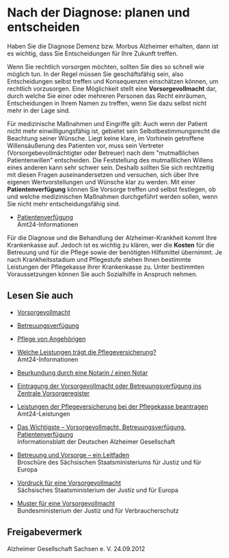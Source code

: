# Nach der Diagnose: planen und entscheiden

Haben Sie die Diagnose Demenz bzw. Morbus Alzheimer erhalten, dann ist es wichtig, dass Sie Entscheidungen für Ihre Zukunft treffen.

Wenn Sie rechtlich vorsorgen möchten, sollten Sie dies so schnell wie möglich tun. In der Regel müssen Sie geschäftsfähig sein, also Entscheidungen selbst treffen und Konsequenzen einschätzen können, um rechtlich vorzusorgen. Eine Möglichkeit stellt eine **Vorsorgevollmacht** dar, durch welche Sie einer oder mehreren Personen das Recht einräumen, Entscheidungen in Ihrem Namen zu treffen, wenn Sie dazu selbst nicht mehr in der Lage sind.

Für medizinische Maßnahmen und Eingriffe gilt: Auch wenn der Patient nicht mehr einwilligungsfähig ist, gebietet sein Selbstbestimmungsrecht die Beachtung seiner Wünsche. Liegt keine klare, im Vorhinein getroffene Willensäußerung des Patienten vor, muss sein Vertreter (Vorsorgebevollmächtigter oder Betreuer) nach dem "mutmaßlichen Patientenwillen" entscheiden. Die Feststellung des mutmaßlichen Willens eines anderen kann sehr schwer sein. Deshalb sollten Sie sich rechtzeitig mit diesen Fragen auseinandersetzen und versuchen, sich über Ihre eigenen Wertvorstellungen und Wünsche klar zu werden. Mit einer **Patientenverfügung** können Sie Vorsorge treffen und selbst festlegen, ob und welche medizinischen Maßnahmen durchgeführt werden sollen, wenn Sie nicht mehr entscheidungsfähig sind.

* [Patientenverfügung](https://amt24dev.sachsen.de/zufi/lebenslagen/5000630)  
   Amt24-Informationen

Für die Diagnose und die Behandlung der Alzheimer-Krankheit kommt Ihre Krankenkasse auf. Jedoch ist es wichtig zu klären, wer die **Kosten** für die Betreuung und für die Pflege sowie der benötigten Hilfsmittel übernimmt. Je nach Krankheitsstadium und Pflegestufe stehen Ihnen bestimmte Leistungen der Pflegekasse Ihrer Krankenkasse zu. Unter bestimmten Voraussetzungen können Sie auch Sozialhilfe in Anspruch nehmen.

## Lesen Sie auch

* [Vorsorgevollmacht](https://amt24dev.sachsen.de/zufi/lebenslagen/5000036)
* [Betreuungsverfügung](https://amt24dev.sachsen.de/zufi/lebenslagen/5000101)
* [Pflege von Angehörigen](https://amt24dev.sachsen.de/zufi/lebenslagen/5000277)
* [Welche Leistungen trägt die Pflegeversicherung?](https://amt24dev.sachsen.de/zufi/lebenslagen/5000199)  
  Amt24-Informationen
* [Beurkundung durch eine Notarin / einen Notar](https://amt24dev.sachsen.de/zufi/leistungen/6000423)
* [Eintragung der Vorsorgevollmacht oder Betreuungsverfügung ins Zentrale Vorsorgeregister](https://amt24dev.sachsen.de/zufi/leistungen/6000503)
* [Leistungen der Pflegeversicherung bei der Pflegekasse beantragen](https://amt24dev.sachsen.de/zufi/leistungen/6000223)  
  Amt24-Leistungen

* [Das Wichtigste – Vorsorgevollmacht, Betreuungsverfügung, Patientenverfügung](https://www.deutsche-alzheimer.de/ueber-uns/presse/artikelansicht/artikel/demenz-das-wichtigste-die-deutsche-alzheimer-gesellschaft-informiert-millionenfach.html "Demenz - das Wichtigste (Deutsche Alzheimer Gesellschaft)")  
  Informationsblatt der Deutschen Alzheimer Gesellschaft
* [Betreuung und Vorsorge – ein Leitfaden](https://publikationen.sachsen.de/bdb/artikel/10623 "SK: Broschüre \"Betreuung und Vorsorge\" (publikationen.sachsen.de)")  
  Broschüre des Sächsischen Staatsministeriums für Justiz und für Europa
* [Vordruck für eine Vorsorgevollmacht](https://fs.egov.sachsen.de/formserv/findform?shortname=smjus_bs_705&formtecid=2&areashortname=SMJus)  
  Sächsisches Staatsministerium der Justiz und für Europa
* [Muster für eine Vorsorgevollmacht](https://www.bmjv.de/SharedDocs/Downloads/DE/Service/Formulare/Vorsorgevollmacht.html "BMJV: Vordruck einer Vorsorgevollmacht")  
  Bundesministerium der Justiz und für Verbraucherschutz

## Freigabevermerk

Alzheimer Gesellschaft Sachsen e. V. 24.09.2012
